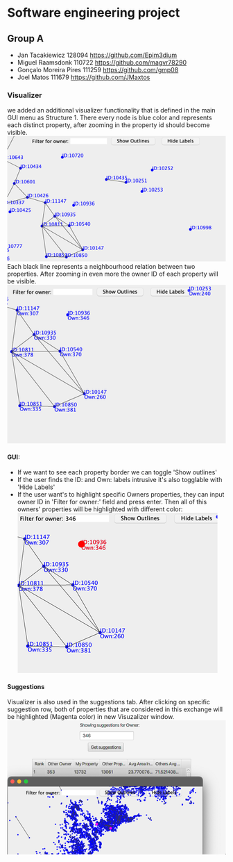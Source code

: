 # Software engineering project
## Group A

- Jan Tacakiewicz 128094 https://github.com/Epim3dium
- Miguel Raamsdonk 110722 https://github.com/magvr78290
- Gonçalo Moreira Pires 111259 https://github.com/gmp08
- Joel Matos 111679 https://github.com/JMaxtos

### Visualizer
we added an additional visualizer functionality that is defined in the main GUI menu as Structure 1.
There every node is blue color and represents each distinct property, after zooming in the property id
should become visible. ![img.png](img.png)  
Each black line represents a neighbourhood relation between two properties. After zooming in even more
the owner ID of each property will be visible.![img_1.png](img_1.png)  
#### GUI:
 * If we want to see each property border we can toggle 'Show outlines'
 * If the user finds the ID: and Own: labels intrusive it's also togglable with 'Hide Labels'
 * If the user want's to highlight specific Owners properties, they can input owner ID in 'Filter for owner:'
field and press enter. Then all of this owners' properties will be highlighted with different color:![img_2.png](img_2.png)
#### Suggestions
Visualizer is also used in the suggestions tab. After clicking on specific suggestion row, both of properties that are considered
in this exchange will be highlighted (Magenta color) in new Visuzalizer window.
![img_3.png](img_3.png)